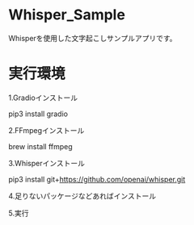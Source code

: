 # Whisper_Sample
Whisperを使用した文字起こしサンプルアプリです。

# 実行環境

1.Gradioインストール

pip3 install gradio

2.FFmpegインストール

brew install ffmpeg

3.Whisperインストール

pip3 install git+https://github.com/openai/whisper.git

4.足りないパッケージなどあればインストール

5.実行
